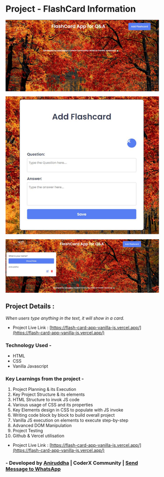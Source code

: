 # Project - FlashCard Information

![Project-Image](/Assets/proj-img.jpg)

![Project-Image](/Assets/proj-img1.jpg)

![Project-Image](/Assets/proj-img2.jpg)

## Project Details :

_When users type anything in the text, it will show in a card._

- Project Live Link : [https://flash-card-app-vanilla-js.vercel.app/](https://flash-card-app-vanilla-js.vercel.app/)

### Technology Used -

- HTML
- CSS
- Vanilla Javascript

### Key Learnings from the project -

1. Project Planning & its Execution
2. Key Project Structure & its elements
3. HTML Structure to invok JS code
4. Various usage of CSS and its properties
5. Key Elements design in CSS to populate with JS invoke
6. Writing code block by block to build overall project
7. Vanilla JS execution on elements to execute step-by-step
8. Advanced DOM Manipulation
9. Project Testing
10. Github & Vercel utilisation

- Project Live Link : [https://flash-card-app-vanilla-js.vercel.app/](https://flash-card-app-vanilla-js.vercel.app/)

### - Developed by [Aniruddha](https://github.com/AniruddhaDas1) | CoderX Community | [Send Message to WhatsApp](https://wa.me/9123987124)
